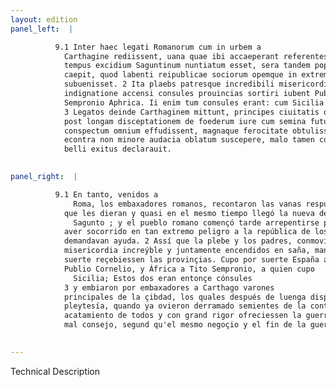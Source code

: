 ```yaml
---
layout: edition
panel_left:  |

          9.1 Inter haec legati Romanorum cum in urbem a
            Carthagine rediissent, uana quae ibi accaeperant referentes responsa, et sub idem prope
            tempus excidium Saguntinum nuntiatum esset, sera tandem populum Romanum poenitentia
            caepit, quod labenti reipublicae sociorum opemque in extremo periculo postulanti non
            subuenisset. 2 Ita plaebs patresque incredibili misericordia moti simul
            indignatione accensi consules prouincias sortiri iubent Publio Cornelio Hispania, Tito
            Sempronio Aphrica. Ii enim tum consules erant: cum Sicilia euenit.
            3 Legatos deinde Carthaginem mittunt, principes ciuitatis qui coram senatu
            post longam disceptationem de foederum iure cum semina futurae contentionis quasi in
            conspectum omnium effudissent, magnaque ferocitate obtulissent bellum, Carthaginenses
            econtra non minore audacia oblatum suscepere, malo tamen consilio, ut postea res ipsa et
            belli exitus declarauit.
        

panel_right:  |

          9.1 En tanto, venidos a
              Roma, los embaxadores romanos, recontaron las vanas respuestas
            que les dieran y quasi en el mesmo tiempo llegó la nueva de la destruyçción de
              Sagunto ; y el pueblo romano començó tarde arrepentirse por no
            aver socorrido en tan extremo peligro a la república de los compañeros que les
            demandavan ayuda. 2 Assí que la plebe y los padres, conmovidos por
            misericordia increýble y juntamente encendidos en saña, mandaron que los cónsules por
            suerte reçebiessen las provinçias. Cupo por suerte España a
            Publio Cornelio, y África a Tito Sempronio, a quien cupo
              Sicilia; Estos dos eran entonçe cónsules
            3 y embiaron por embaxadores a Carthago varones
            principales de la çibdad, los quales después de luenga disputaçión del derecho de la
            pleytesía, quando ya ovieron derramado semientes de la contienda avenidera, quasi en el
            acatamiento de todos y con grand rigor ofreciessen la guerra; respondieron los carthagineses no con menor osadía que ellos la acceptavan, pero con
            mal consejo, segund qu'el mesmo negoçio y el fin de la guerra después lo declaró.
        

---
```


 Technical Description 